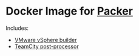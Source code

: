 # Docker Image for [Packer](https://www.packer.io/) 

Includes:
- [VMware vSphere builder](https://github.com/jetbrains-infra/packer-builder-vsphere/)
- [TeamCity post-processor](https://github.com/JetBrains/packer-post-processor-teamcity/)
